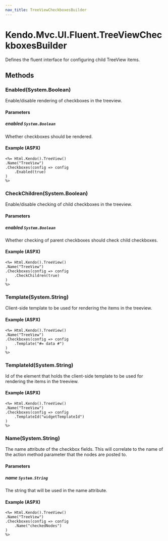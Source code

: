 ```yaml
---
nav_title: TreeViewCheckboxesBuilder
---
```


# Kendo.Mvc.UI.Fluent.TreeViewCheckboxesBuilder
Defines the fluent interface for configuring child TreeView items.




## Methods


### Enabled(System.Boolean)
Enable/disable rendering of checkboxes in the treeview.


#### Parameters

##### enabled `System.Boolean`
Whether checkboxes should be rendered.




#### Example (ASPX)
    <%= Html.Kendo().TreeView()
    .Name("TreeView")
    .Checkboxes(config => config
        .Enabled(true)
    )
    %>


### CheckChildren(System.Boolean)
Enable/disable checking of child checkboxes in the treeview.


#### Parameters

##### enabled `System.Boolean`
Whether checking of parent checkboxes should check child checkboxes.




#### Example (ASPX)
    <%= Html.Kendo().TreeView()
    .Name("TreeView")
    .Checkboxes(config => config
        .CheckChildren(true)
    )
    %>


### Template(System.String)
Client-side template to be used for rendering the items in the treeview.




#### Example (ASPX)
    <%= Html.Kendo().TreeView()
    .Name("TreeView")
    .Checkboxes(config => config
        .Template("#= data #")
    )
    %>


### TemplateId(System.String)
Id of the element that holds the client-side template to be used for rendering the items in the treeview.




#### Example (ASPX)
    <%= Html.Kendo().TreeView()
    .Name("TreeView")
    .Checkboxes(config => config
        .TemplateId("widgetTemplateId")
    )
    %>


### Name(System.String)
The name attribute of the checkbox fields. This will correlate to the name of the action method parameter that the nodes are posted to.


#### Parameters

##### name `System.String`
The string that will be used in the name attribute.




#### Example (ASPX)
    <%= Html.Kendo().TreeView()
    .Name("TreeView")
    .Checkboxes(config => config
        .Name("checkedNodes")
    )
    %>




